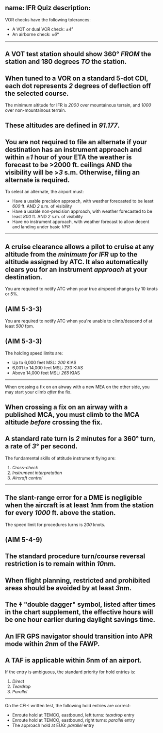 name: IFR Quiz
description: 
---
VOR checks have the following tolerances:
- A VOT or dual VOR check: &pm;*4*&deg;
- An airborne check: &pm;*6*&deg;
---
A VOT test station should show 360&deg; *FROM* the station and 180 degrees *TO* the station.
---
When tuned to a VOR on a standard 5-dot CDI, each dot represents *2* degrees of deflection off the selected course.
---
The minimum altitude for IFR is *2000* over mountainous terrain, and *1000* over non-mountainous terrain.

These altitudes are defined in *91.177*.
---
You are not required to file an alternate if your destination has an instrument approach and within &pm;*1* hour of your ETA the weather is forecast to be &gt;2000 ft. ceilings AND the visibility will be &gt;*3* s.m. Otherwise, filing an alternate is required.
---
To select an alternate, the airport must:
- Have a usable precision approach, with weather forecasted to be least *600* ft. AND *2* s.m. of visibility
- Have a usable non-precision approach, with weather forecasted to be least *800* ft. AND *2* s.m. of visibility
- Have no instrument approach, with weather forecast to allow decent and landing under basic *VFR*
---
A cruise clearance allows a pilot to cruise at any altitude from the *minimum for IFR* up to the altitude assigned by ATC. It also automatically clears you for an instrument *approach* at your destination.
---
You are required to notify ATC when your true airspeed changes by 10 knots or *5*%.

(AIM 5-3-3)
---
You are required to notify ATC when you're unable to climb/descend of at least *500* fpm. 

(AIM 5-3-3)
---
The holding speed limits are:
- Up to 6,000 feet MSL: *200* KIAS
- 6,001 to 14,000 feet MSL: *230* KIAS
- Above 14,000 feet MSL: *265* KIAS
---
When crossing a fix on an airway with a new MEA on the other side, you may start your climb *after* the fix.

When crossing a fix on an airway with a published MCA, you must climb to the MCA altitude *before* crossing the fix.
---
A standard rate turn is *2* minutes for a 360&deg; turn, a rate of *3*&deg; per second.
---
The fundamental skills of attitude instrument flying are:
1. *Cross-check*
2. *Instrument interpretation*
3. *Aircraft control*
---
The slant-range error for a DME is negligible when the aircraft is at least *1*nm from the station for every *1000* ft. above the station.
---
The speed limit for procedures turns is *200* knots.

(AIM 5-4-9)
---
The standard procedure turn/course reversal restriction is to remain within *10*nm.
---
When flight planning, restricted and prohibited areas should be avoided by at least *3*nm.
---
The ‡ "double dagger" symbol, listed after times in the chart supplement, the effective hours will be one hour earlier during daylight savings time.
---
An IFR GPS navigator should transition into APR mode within *2*nm of the FAWP.
---
A TAF is applicable within *5*nm of an airport.
---
If the entry is ambiguous, the standard priority for hold entries is:
1. *Direct*
2. *Teardrop*
3. *Parallel*

---

On the CFI-I written test, the following hold entries are correct:
- Enroute hold at TEMCO, eastbound, left turns: *teardrop* entry
- Enroute hold at TEMCO, eastbound, right turns: *parallel* entry
- The approach hold at EUG: *parallel* entry